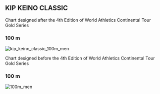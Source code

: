 
## KIP KEINO CLASSIC

Chart designed after the 4th Edition of World Athletics Continental Tour Gold Series

### 100 m

![kip_keino_classic_100m_men](https://github.com/manassehoduor/Crunch-Sports-Data/assets/20558188/44dea662-f759-4b28-b4e5-63deece219ac)

Chart designed before the 4th Edition of World Athletics Continental Tour Gold Series

### 100 m

![100m_men](https://github.com/manassehoduor/Crunch-Sports-Data/assets/20558188/bb40ad27-8296-482b-b248-a8f7b66f5a59)
